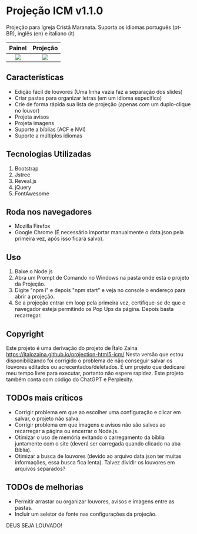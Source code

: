 # Projeção ICM v1.1.0

Projeção para Igreja Cristã Maranata. Suporta os idiomas português (pt-BR), inglês (en) e italiano (it)

Painel                     |  Projeção
:-------------------------:|:-------------------------:
![](https://github.com/chacalbl4ck/projection-html5-icm/raw/master/docs/assets/img/painel.gif)      |  ![](https://github.com/chacalbl4ck/projection-html5-icm/raw/master/docs/assets/img/projecao.gif)

Características
---------------

* Edição fácil de louvores (Uma linha vazia faz a separação dos slides)
* Criar pastas para organizar letras (em um idioma específico)
* Crie de forma rápida sua lista de projeção (apenas com um duplo-clique no louvor)
* Projeta avisos
* Projeta imagens
* Suporte a bíblias (ACF e NVI)
* Suporte a múltiplos idiomas

Tecnologias Utilizadas
----------------------

1. Bootstrap
2. Jstree
3. Reveal.js
4. jQuery
5. FontAwesome

Roda nos navegadores
--------------------

* Mozilla Firefox
* Google Chrome (É necessário importar manualmente o data.json pela primeira vez, após isso ficará salvo).

Uso
---

1. Baixe o Node.js
2. Abra um Prompt de Comando no Windows na pasta onde está o projeto da Projeção.
3. Digite "npm i" e depois "npm start" e veja no console o endereço para abrir a projeção.
4. Se a projeção entrar em loop pela primeira vez, certifique-se de que o navegador esteja permitindo os Pop Ups da página. Depois basta recarregar.

Copyright
---

Este projeto é uma derivação do projeto de Ítalo Zaina https://italozaina.github.io/projection-html5-icm/
Nesta versão que estou disponibilizando foi corrigido o problema de não conseguir salvar os louvores editados ou acrecentados/deletados.
É um projeto que dedicarei meu tempo livre para executar, portanto não espere rapidez.
Este projeto também conta com código do ChatGPT e Perplexity.

TODOs mais críticos
---

* Corrigir problema em que ao escolher uma configuração e clicar em salvar, o projeto não salva.
* Corrigir problema em que imagens e avisos não são salvos ao recarregar a página ou encerrar o Node.js.
* Otimizar o uso de memória evitando o carregamento da bíblia juntamente com o site (deverá ser carregada quando clicado na aba Bíblia).
* Otimizar a busca de louvores (devido ao arquivo data.json ter muitas informações, essa busca fica lenta). Talvez dividir os louvores em arquivos separados?

TODOs de melhorias
---

* Permitir arrastar ou organizar louvores, avisos e imagens entre as pastas.
* Incluir um seletor de fonte nas configurações da projeção.

DEUS SEJA LOUVADO!
